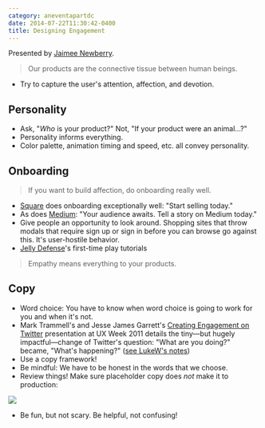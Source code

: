 ```yaml
---
category: aneventapartdc
date: 2014-07-22T11:30:42-0400
title: Designing Engagement
---
```


Presented by [Jaimee Newberry](http://www.jaimeejaimee.com/).

> Our products are the connective tissue between human beings.

- Try to capture the user's attention, affection, and devotion.


## Personality

- Ask, "_Who_ is your product?" Not, "If your product were an animal…?"
- Personality informs everything.
- Color palette, animation timing and speed, etc. all convey personality.


## Onboarding

> If you want to build affection, do onboarding really well.

- [Square](https://squareup.com/) does onboarding exceptionally well: "Start selling today."
- As does [Medium](https://medium.com/): "Your audience awaits. Tell a story on Medium today."
- Give people an opportunity to look around. Shopping sites that throw modals that require sign up or sign in before you can browse go against this. It's user-hostile behavior.
- [Jelly Defense](http://www.idreams.pl/en/our-products/show/product/14-Jelly-Defense)'s first-time play tutorials

> Empathy means everything to your products.


## Copy

- Word choice: You have to know when word choice is going to work for you and when it's not.
- Mark Trammell's and Jesse James Garrett's [Creating Engagement on Twitter](https://vimeo.com/30151867) presentation at UX Week 2011 details the tiny—but hugely impactful—change of Twitter's question: "What are you doing?" became, "What's happening?" ([see LukeW's notes](http://www.lukew.com/ff/entry.asp?1387))
- Use a copy framework!
- Be mindful: We have to be honest in the words that we choose.
- Review things! Make sure placeholder copy does _not_ make it to production:

[![](http://f.cl.ly/items/2A3r0i1z0j243C302E2K/Image%202014-07-22%20at%2012.04.14%20PM.png)](http://cl.ly/image/3C0N3T0G2E0S)

- Be fun, but not scary. Be helpful, not confusing!
